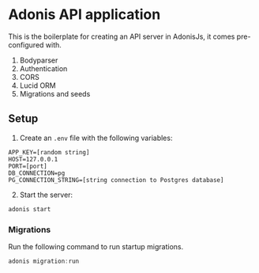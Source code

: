 # Adonis API application

This is the boilerplate for creating an API server in AdonisJs, it comes pre-configured with.

1. Bodyparser
2. Authentication
3. CORS
4. Lucid ORM
5. Migrations and seeds

## Setup

1. Create an `.env` file with the following variables:

```env
APP_KEY=[random string]
HOST=127.0.0.1
PORT=[port]
DB_CONNECTION=pg
PG_CONNECTION_STRING=[string connection to Postgres database]
```

2. Start the server:

```bash
adonis start 
```

### Migrations

Run the following command to run startup migrations.

```js
adonis migration:run
```
